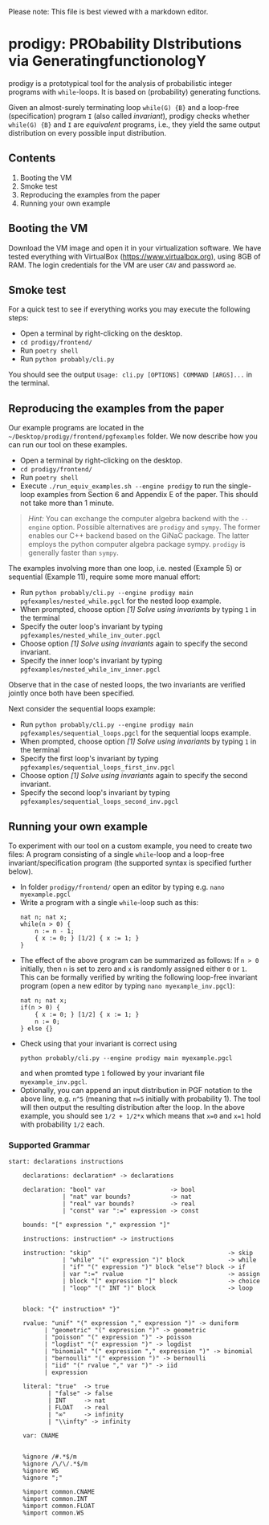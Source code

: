Please note: This file is best viewed with a markdown editor.

# prodigy: PRObability DIstributions via GeneratingfunctionologY

prodigy is a prototypical tool for the analysis of probabilistic integer programs with `while`-loops. It is based on (probability) generating functions.

Given an almost-surely terminating loop `while(G) {B}` and a loop-free (specification) program `I` (also called _invariant_), prodigy checks whether `while(G) {B}` and `I` are _equivalent_ programs, i.e., they yield the same output distribution on every possible input distribution.

## Contents

1. Booting the VM
2. Smoke test
3. Reproducing the examples from the paper
4. Running your own example

## Booting the VM

Download the VM image and open it in your virtualization software. We have tested everything with VirtualBox (https://www.virtualbox.org), using 8GB of RAM.
The login credentials for the VM are user `CAV` and password `ae`.

## Smoke test

For a quick test to see if everything works you may execute the following steps:
* Open a terminal by right-clicking on the desktop.
* `cd prodigy/frontend/`
* Run `poetry shell`
* Run `python probably/cli.py`

You should see the output `Usage: cli.py [OPTIONS] COMMAND [ARGS]...` in the terminal.

## Reproducing the examples from the paper

Our example programs are located in the `~/Desktop/prodigy/frontend/pgfexamples` folder.
We now describe how you can run our tool on these examples.
* Open a terminal by right-clicking on the desktop.
* `cd prodigy/frontend/`
* Run `poetry shell`
* Execute `./run_equiv_examples.sh --engine prodigy` to run the single-loop examples from Section 6 and Appendix E of the paper. This should not take more than 1 minute.

> _Hint:_ You can exchange the computer algebra backend with the `--engine` option. Possible alternatives are `prodigy` and `sympy`. The former enables our C++ backend based on the GiNaC package. The latter employs the python computer algebra package sympy. `prodigy` is generally faster than `sympy`.

The examples involving more than one loop, i.e. nested (Example 5) or sequential (Example 11), require some more manual effort:
* Run `python probably/cli.py --engine prodigy main pgfexamples/nested_while.pgcl` for the nested loop example.
* When prompted, choose option _[1] Solve using invariants_ by typing `1` in the terminal
* Specify the outer loop's invariant by typing `pgfexamples/nested_while_inv_outer.pgcl`
* Choose option _[1] Solve using invariants_ again to specify the second invariant.
* Specify the inner loop's invariant by typing `pgfexamples/nested_while_inv_inner.pgcl`

Observe that in the case of nested loops, the two invariants are verified jointly once both have been specified.

Next consider the sequential loops example:
* Run `python probably/cli.py --engine prodigy main pgfexamples/sequential_loops.pgcl` for the sequential loops example.
* When prompted, choose option _[1] Solve using invariants_ by typing `1` in the terminal
* Specify the first loop's invariant by typing `pgfexamples/sequential_loops_first_inv.pgcl`
* Choose option _[1] Solve using invariants_ again to specify the second invariant.
* Specify the second loop's invariant by typing `pgfexamples/sequential_loops_second_inv.pgcl`



## Running your own example

To experiment with our tool on a custom example, you need to create two files: A program consisting of a single `while`-loop and a loop-free invariant/specification program (the supported syntax is specified further below).
* In folder `prodigy/frontend/` open an editor by typing e.g. `nano myexample.pgcl`
* Write a program with a single `while`-loop such as this:
    ```
    nat n; nat x;
    while(n > 0) {
        n := n - 1;
        { x := 0; } [1/2] { x := 1; }
    }
    ```
* The effect of the above program can be summarized as follows: If `n > 0` initially, then `n` is set to zero and `x` is randomly assigned either `0` or `1`. This can be formally verified by writing the following loop-free invariant program (open a new editor by typing `nano myexample_inv.pgcl`):
    ```
    nat n; nat x;
    if(n > 0) {
        { x := 0; } [1/2] { x := 1; }
        n := 0;
    } else {}
    ```
* Check using that your invariant is correct using
    ```
    python probably/cli.py --engine prodigy main myexample.pgcl 
    ```
    and when promted type `1` followed by your invariant file `myexample_inv.pgcl`.
* Optionally, you can append an input distribution in PGF notation to the above line, e.g. `n^5` (meaning that `n=5` initially with probability 1). The tool will then output the resulting distribution after the loop. In the above example, you should see `1/2 + 1/2*x` which means that `x=0` and `x=1` hold with probability `1/2` each.


### Supported Grammar

```
start: declarations instructions

    declarations: declaration* -> declarations

    declaration: "bool" var                  -> bool
               | "nat" var bounds?           -> nat
               | "real" var bounds?          -> real
               | "const" var ":=" expression -> const

    bounds: "[" expression "," expression "]"

    instructions: instruction* -> instructions

    instruction: "skip"                                      -> skip
               | "while" "(" expression ")" block            -> while
               | "if" "(" expression ")" block "else"? block -> if
               | var ":=" rvalue                             -> assign
               | block "[" expression "]" block              -> choice
               | "loop" "(" INT ")" block                    -> loop


    block: "{" instruction* "}"

    rvalue: "unif" "(" expression "," expression ")" -> duniform
          | "geometric" "(" expression ")" -> geometric
          | "poisson" "(" expression ")" -> poisson
          | "logdist" "(" expression ")" -> logdist
          | "binomial" "(" expression "," expression ")" -> binomial
          | "bernoulli" "(" expression ")" -> bernoulli
          | "iid" "(" rvalue "," var ")" -> iid
          | expression

    literal: "true"  -> true
           | "false" -> false
           | INT     -> nat
           | FLOAT   -> real
           | "∞"     -> infinity
           | "\\infty" -> infinity

    var: CNAME


    %ignore /#.*$/m
    %ignore /\/\/.*$/m
    %ignore WS
    %ignore ";"
    
    %import common.CNAME
    %import common.INT
    %import common.FLOAT
    %import common.WS
```